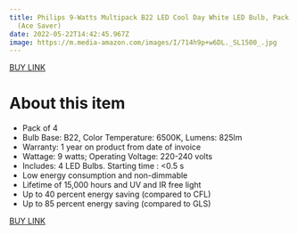 ```yaml
---
title: Philips 9-Watts Multipack B22 LED Cool Day White LED Bulb, Pack of 4,
  (Ace Saver)
date: 2022-05-22T14:42:45.967Z
image: https://m.media-amazon.com/images/I/714h9p+w6DL._SL1500_.jpg
---
```

[BUY LINK](https://amzn.to/3wyLw0E)

<!--StartFragment-->

# About this item

* Pack of 4
* Bulb Base: B22, Color Temperature: 6500K, Lumens: 825lm
* Warranty: 1 year on product from date of invoice
* Wattage: 9 watts; Operating Voltage: 220-240 volts
* Includes: 4 LED Bulbs. Starting time : <0.5 s
* Low energy consumption and non-dimmable
* Lifetime of 15,000 hours and UV and IR free light
* Up to 40 percent energy saving (compared to CFL)
* Up to 85 percent energy saving (compared to GLS)

<!--EndFragment-->

[BUY LINK](https://amzn.to/3wyLw0E)